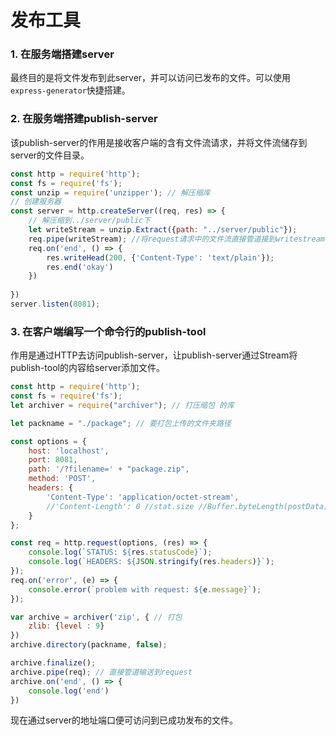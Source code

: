 # 发布工具

### 1. 在服务端搭建server  
最终目的是将文件发布到此server，并可以访问已发布的文件。可以使用`express-generator`快捷搭建。

### 2. 在服务端搭建publish-server 
该publish-server的作用是接收客户端的含有文件流请求，并将文件流储存到server的文件目录。  
```javascript
const http = require('http');
const fs = require('fs');
const unzip = require('unzipper'); // 解压缩库
// 创建服务器
const server = http.createServer((req, res) => { 
    // 解压缩到../server/public下
    let writeStream = unzip.Extract({path: "../server/public"}); 
    req.pipe(writeStream); //将request请求中的文件流直接管道接到writestream
    req.on('end', () => {
        res.writeHead(200, {'Content-Type': 'text/plain'});
        res.end('okay')
    })
    
})
server.listen(8081);
```

### 3. 在客户端编写一个命令行的publish-tool 
作用是通过HTTP去访问publish-server，让publish-server通过Stream将publish-tool的内容给server添加文件。

```javascript
const http = require('http');
const fs = require('fs');
let archiver = require("archiver"); // 打压缩包 的库

let packname = "./package"; // 要打包上传的文件夹路径

const options = {
    host: 'localhost',
    port: 8081,
    path: '/?filename=' + "package.zip",
    method: 'POST',
    headers: {
        'Content-Type': 'application/octet-stream',
        //'Content-Length': 0 //stat.size //Buffer.byteLength(postData)
    }
};

const req = http.request(options, (res) => {
    console.log(`STATUS: ${res.statusCode}`);
    console.log(`HEADERS: ${JSON.stringify(res.headers)}`);
});
req.on('error', (e) => {
    console.error(`problem with request: ${e.message}`);
});

var archive = archiver('zip', { // 打包
    zlib: {level : 9}
})
archive.directory(packname, false);

archive.finalize();
archive.pipe(req); // 直接管道输送到request
archive.on('end', () => {
    console.log('end')
})
```
现在通过server的地址端口便可访问到已成功发布的文件。